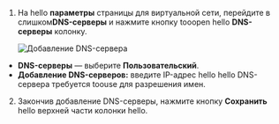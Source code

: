 1. На hello **параметры** страницы для виртуальной сети, перейдите в слишком**DNS-серверы** и нажмите кнопку tooopen hello **DNS-серверы** колонку.

    ![Добавление DNS-сервера](./media/vpn-gateway-add-dns-rm-portal/add_dns_server.png "Add DNS Server")

  - **DNS-серверы** — выберите **Пользовательский**.
  - **Добавление DNS-серверов:** введите IP-адрес hello hello DNS-сервера требуется toouse для разрешения имен.

2. Закончив добавление DNS-серверы, нажмите кнопку **Сохранить** hello верхней части колонки hello.
